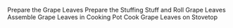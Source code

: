 Prepare the  Grape Leaves 
Prepare the Stuffing 
Stuff and Roll Grape Leaves 
Assemble Grape Leaves in Cooking Pot
Cook Grape Leaves on Stovetop
